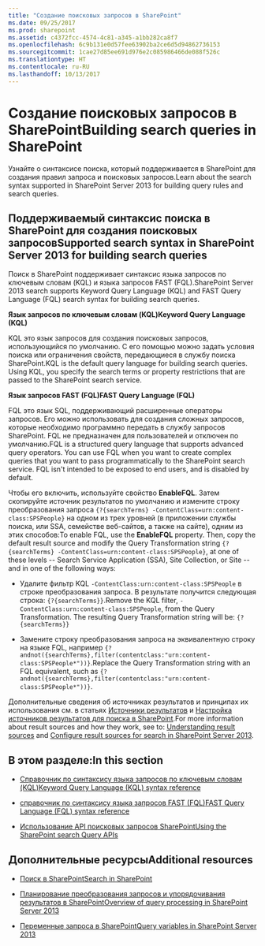 ```yaml
---
title: "Создание поисковых запросов в SharePoint"
ms.date: 09/25/2017
ms.prod: sharepoint
ms.assetid: c4372fcc-4574-4c81-a345-a1bb282ca8f7
ms.openlocfilehash: 6c9b131e0d57fee63902ba2ce6d5d94862736153
ms.sourcegitcommit: 1cae27d85ee691d976e2c085986466de088f526c
ms.translationtype: HT
ms.contentlocale: ru-RU
ms.lasthandoff: 10/13/2017
---
```

# <a name="building-search-queries-in-sharepoint"></a><span data-ttu-id="a0857-102">Создание поисковых запросов в SharePoint</span><span class="sxs-lookup"><span data-stu-id="a0857-102">Building search queries in SharePoint</span></span>
<span data-ttu-id="a0857-103">Узнайте о синтаксисе поиска, который поддерживается в SharePoint для создания правил запроса и поисковых запросов.</span><span class="sxs-lookup"><span data-stu-id="a0857-103">Learn about the search syntax supported in SharePoint Server 2013 for building query rules and search queries.</span></span>
## <a name="supported-search-syntax-in-sharepoint-for-building-search-queries"></a><span data-ttu-id="a0857-104">Поддерживаемый синтаксис поиска в SharePoint для создания поисковых запросов</span><span class="sxs-lookup"><span data-stu-id="a0857-104">Supported search syntax in SharePoint Server 2013 for building search queries</span></span>
<span data-ttu-id="a0857-105"><a name="SP15Buildquery_support"> </a></span><span class="sxs-lookup"><span data-stu-id="a0857-105"></span></span>

<span data-ttu-id="a0857-106">Поиск в SharePoint поддерживает синтаксис языка запросов по ключевым словам (KQL) и языка запросов FAST (FQL).</span><span class="sxs-lookup"><span data-stu-id="a0857-106">SharePoint Server 2013 search supports Keyword Query Language (KQL) and FAST Query Language (FQL) search syntax for building search queries.</span></span>
  
    
    
 <span data-ttu-id="a0857-107">**Язык запросов по ключевым словам (KQL)**</span><span class="sxs-lookup"><span data-stu-id="a0857-107">**Keyword Query Language (KQL)**</span></span>
  
    
    
<span data-ttu-id="a0857-p101">KQL  это язык запросов для создания поисковых запросов, использующийся по умолчанию. С его помощью можно задать условия поиска или ограничения свойств, передающиеся в службу поиска SharePoint.</span><span class="sxs-lookup"><span data-stu-id="a0857-p101">KQL is the default query language for building search queries. Using KQL, you specify the search terms or property restrictions that are passed to the SharePoint search service.</span></span>
  
    
    
 <span data-ttu-id="a0857-110">**Язык запросов FAST (FQL)**</span><span class="sxs-lookup"><span data-stu-id="a0857-110">**FAST Query Language (FQL)**</span></span>
  
    
    
<span data-ttu-id="a0857-p102">FQL  это язык SQL, поддерживающий расширенные операторы запросов. Его можно использовать для создания сложных запросов, которые необходимо программно передать в службу запросов SharePoint. FQL не предназначен для пользователей и отключен по умолчанию.</span><span class="sxs-lookup"><span data-stu-id="a0857-p102">FQL is a structured query language that supports advanced query operators. You can use FQL when you want to create complex queries that you want to pass programmatically to the SharePoint search service. FQL isn't intended to be exposed to end users, and is disabled by default.</span></span> 
  
    
    
<span data-ttu-id="a0857-p103">Чтобы его включить, используйте свойство **EnableFQL**. Затем скопируйте источник результатов по умолчанию и измените строку преобразования запроса  `{?{searchTerms} -ContentClass=urn:content-class:SPSPeople}` на одном из трех уровней (в приложении службы поиска, или SSA, семействе веб-сайтов, а также на сайте), одним из этих способов:</span><span class="sxs-lookup"><span data-stu-id="a0857-p103">To enable FQL, use the **EnableFQL** property. Then, copy the default result source and modify the Query Transformation string `{?{searchTerms} -ContentClass=urn:content-class:SPSPeople}`, at one of these levels -- Search Service Application (SSA), Site Collection, or Site -- and in one of the following ways:</span></span>
  
    
    

- <span data-ttu-id="a0857-p104">Удалите фильтр KQL  `-ContentClass:urn:content-class:SPSPeople` в строке преобразования запроса. В результате получится следующая строка: `{?{searchTerms}}`.</span><span class="sxs-lookup"><span data-stu-id="a0857-p104">Remove the KQL filter,  `-ContentClass:urn:content-class:SPSPeople`, from the Query Transformation. The resulting Query Transformation string will be:  `{?{searchTerms}}`</span></span>
    
  
- <span data-ttu-id="a0857-118">Замените строку преобразования запроса на эквивалентную строку на языке FQL, например `{?andnot({searchTerms},filter(contentclass:"urn:content-class:SPSPeople*"))}`.</span><span class="sxs-lookup"><span data-stu-id="a0857-118">Replace the Query Transformation string with an FQL equivalent, such as  `{?andnot({searchTerms},filter(contentclass:"urn:content-class:SPSPeople*"))}`.</span></span>
    
  
<span data-ttu-id="a0857-119">Дополнительные сведения об источниках результатов и принципах их использования см. в статьях [Источники результатов](http://office.microsoft.com/en-us/support/sharepoint/sharepointsearch/understanding-result-sources-HA102848849.aspx) и [Настройка источников результатов для поиска в SharePoint](http://technet.microsoft.com/ru-ru/library/jj683115%28v=office.15%29.aspx).</span><span class="sxs-lookup"><span data-stu-id="a0857-119">For more information about result sources and how they work, see to:  [Understanding result sources](http://office.microsoft.com/en-us/support/sharepoint/sharepointsearch/understanding-result-sources-HA102848849.aspx) and [Configure result sources for search in SharePoint Server 2013](http://technet.microsoft.com/ru-ru/library/jj683115%28v=office.15%29.aspx).</span></span>
  
    
    

## <a name="in-this-section"></a><span data-ttu-id="a0857-120">В этом разделе:</span><span class="sxs-lookup"><span data-stu-id="a0857-120">In this section</span></span>
<span data-ttu-id="a0857-121"><a name="SP15Buildquery_support"> </a></span><span class="sxs-lookup"><span data-stu-id="a0857-121"></span></span>


-  [<span data-ttu-id="a0857-122">Справочник по синтаксису языка запросов по ключевым словам (KQL)</span><span class="sxs-lookup"><span data-stu-id="a0857-122">Keyword Query Language (KQL) syntax reference</span></span>](keyword-query-language-kql-syntax-reference.md)
    
  
-  [<span data-ttu-id="a0857-123">справочник по синтаксису языка запросов FAST (FQL)</span><span class="sxs-lookup"><span data-stu-id="a0857-123">FAST Query Language (FQL) syntax reference</span></span>](fast-query-language-fql-syntax-reference.md)
    
  
-  [<span data-ttu-id="a0857-124">Использование API поисковых запросов SharePoint</span><span class="sxs-lookup"><span data-stu-id="a0857-124">Using the SharePoint search Query APIs</span></span>](using-the-sharepoint-search-query-apis.md)
    
  

## <a name="additional-resources"></a><span data-ttu-id="a0857-125">Дополнительные ресурсы</span><span class="sxs-lookup"><span data-stu-id="a0857-125">Additional resources</span></span>
<span data-ttu-id="a0857-126"><a name="SP15Buildquery_addlresources"> </a></span><span class="sxs-lookup"><span data-stu-id="a0857-126"></span></span>


-  [<span data-ttu-id="a0857-127">Поиск в SharePoint</span><span class="sxs-lookup"><span data-stu-id="a0857-127">Search in SharePoint</span></span>](search-in-sharepoint.md)
    
  
-  [<span data-ttu-id="a0857-128">Планирование преобразования запросов и упорядочивания результатов в SharePoint</span><span class="sxs-lookup"><span data-stu-id="a0857-128">Overview of query processing in SharePoint Server 2013</span></span>](http://technet.microsoft.com/ru-ru/library/jj219620%28v=office.15%29.aspx)
    
  
-  [<span data-ttu-id="a0857-129">Переменные запроса в SharePoint</span><span class="sxs-lookup"><span data-stu-id="a0857-129">Query variables in SharePoint Server 2013</span></span>](http://technet.microsoft.com/ru-ru/library/jj683123.aspx)
    
  

